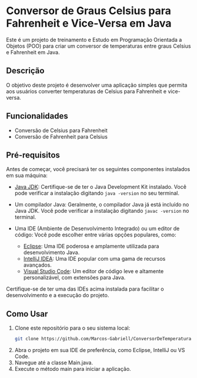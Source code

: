 # Conversor de Graus Celsius para Fahrenheit e Vice-Versa em Java

Este é um projeto de treinamento e Estudo em Programação Orientada a Objetos (POO) para criar um conversor de temperaturas entre graus Celsius e Fahrenheit em Java.

## Descrição

O objetivo deste projeto é desenvolver uma aplicação simples que permita aos usuários converter temperaturas de Celsius para Fahrenheit e vice-versa.

## Funcionalidades

- Conversão de Celsius para Fahrenheit
- Conversão de Fahrenheit para Celsius

## Pré-requisitos

Antes de começar, você precisará ter os seguintes componentes instalados em sua máquina:

- [Java JDK](https://www.oracle.com/java/technologies/javase-downloads.html): Certifique-se de ter o Java Development Kit instalado. Você pode verificar a instalação digitando `java -version` no seu terminal.
- Um compilador Java: Geralmente, o compilador Java já está incluído no Java JDK. Você pode verificar a instalação digitando `javac -version` no terminal.
- Uma IDE (Ambiente de Desenvolvimento Integrado) ou um editor de código: Você pode escolher entre várias opções populares, como:

  - [Eclipse](https://www.eclipse.org/downloads/): Uma IDE poderosa e amplamente utilizada para desenvolvimento Java.
  - [IntelliJ IDEA](https://www.jetbrains.com/idea/download/): Uma IDE popular com uma gama de recursos avançados.
  - [Visual Studio Code](https://code.visualstudio.com/download): Um editor de código leve e altamente personalizável, com extensões para Java.

Certifique-se de ter uma das IDEs acima instalada para facilitar o desenvolvimento e a execução do projeto.


## Como Usar

1. Clone este repositório para o seu sistema local:
   ```sh
   git clone https://github.com/Marcos-Gabriell/ConversorDeTemperatura.git

2. Abra o projeto em sua IDE de preferência, como Eclipse, IntelliJ ou VS Code.
3. Navegue até a classe Main.java.
4. Execute o método main para iniciar a aplicação.

